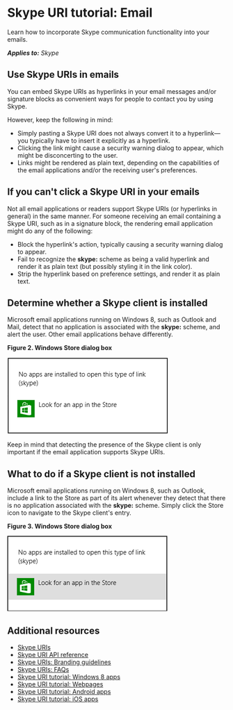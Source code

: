 
# Skype URI tutorial: Email

Learn how to incorporate Skype communication functionality into your emails.


 _**Applies to:** Skype_

## Use Skype URIs in emails

You can embed Skype URIs as hyperlinks in your email messages and/or signature blocks as convenient ways for people to contact you by using Skype.

However, keep the following in mind:


* Simply pasting a Skype URI does not always convert it to a hyperlink—you typically have to insert it explicitly as a hyperlink.
* Clicking the link might cause a security warning dialog to appear, which might be disconcerting to the user.
* Links might be rendered as plain text, depending on the capabilities of the email applications and/or the receiving user's preferences.


## If you can't click a Skype URI in your emails

Not all email applications or readers support Skype URIs (or hyperlinks in general) in the same manner. For someone 
receiving an email containing a Skype URI, such as in a signature block, the rendering email application might do any of the following:


* Block the hyperlink's action, typically causing a security warning dialog to appear.
* Fail to recognize the  **skype:** scheme as being a valid hyperlink and render it as plain text (but possibly styling it in the link color).
* Strip the hyperlink based on preference settings, and render it as plain text.

## Determine whether a Skype client is installed

Microsoft email applications running on Windows 8, such as Outlook and Mail, detect that no application is associated 
with the  **skype:** scheme, and alert the user. Other email applications behave differently.


**Figure 2. Windows Store dialog box**

![Windows 8 notification that no app is installed](images/skypeUri_Win8Store.png)

Keep in mind that detecting the presence of the Skype client is only important if the email application supports Skype URIs.


## What to do if a Skype client is not installed

Microsoft email applications running on Windows 8, such as Outlook, include a link to the Store as part of its alert 
whenever they detect that there is no application associated with the  **skype:** scheme. Simply click the Store icon 
to navigate to the Skype client's entry.


**Figure 3. Windows Store dialog box**

![Windows 8 notification highlighting store link](images/skypeUri_Win8StoreHighlight.png)


## Additional resources


* [Skype URIs](SkypeURIs.md)
* [Skype URI API reference](SkypeURIAPIReference.md)
* [Skype URIs: Branding guidelines](SkypeURIs_BrandingGuidelines.md)
* [Skype URIs: FAQs](SkypeURIs_FAQs.md)
* [Skype URI tutorial: Windows 8 apps](SkypeURITutorial_Windows8Apps.md)
* [Skype URI tutorial: Webpages](SkypeURItutorial_Webpages.md)
* [Skype URI tutorial: Android apps](SkypeURITutorial_AndroidApps.md)
* [Skype URI tutorial: iOS apps](SkypeURITutorial_iOSApps.md)

